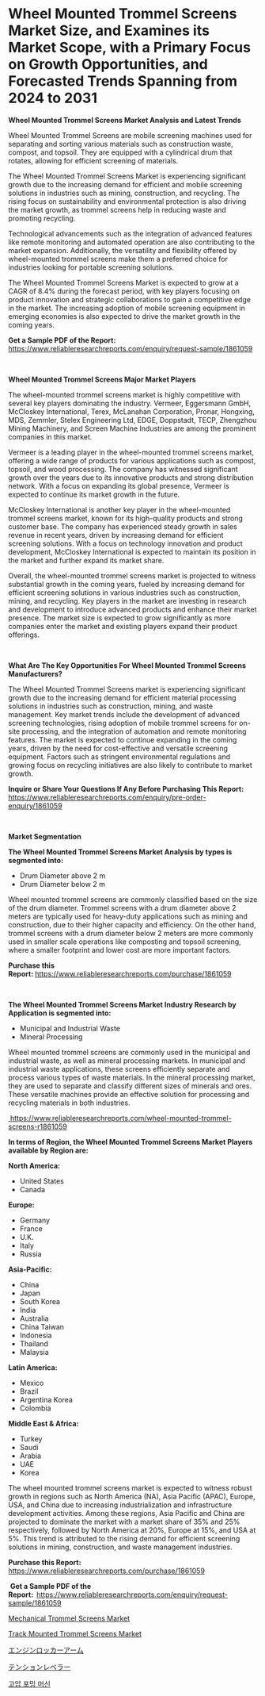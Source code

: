 <p><h1>Wheel Mounted Trommel Screens Market Size, and Examines its Market Scope, with a Primary Focus on Growth Opportunities, and Forecasted Trends Spanning from 2024 to 2031</h1></p><p><strong>Wheel Mounted Trommel Screens Market Analysis and Latest Trends</strong></p>
<p><p>Wheel Mounted Trommel Screens are mobile screening machines used for separating and sorting various materials such as construction waste, compost, and topsoil. They are equipped with a cylindrical drum that rotates, allowing for efficient screening of materials.</p><p>The Wheel Mounted Trommel Screens Market is experiencing significant growth due to the increasing demand for efficient and mobile screening solutions in industries such as mining, construction, and recycling. The rising focus on sustainability and environmental protection is also driving the market growth, as trommel screens help in reducing waste and promoting recycling.</p><p>Technological advancements such as the integration of advanced features like remote monitoring and automated operation are also contributing to the market expansion. Additionally, the versatility and flexibility offered by wheel-mounted trommel screens make them a preferred choice for industries looking for portable screening solutions.</p><p>The Wheel Mounted Trommel Screens Market is expected to grow at a CAGR of 8.4% during the forecast period, with key players focusing on product innovation and strategic collaborations to gain a competitive edge in the market. The increasing adoption of mobile screening equipment in emerging economies is also expected to drive the market growth in the coming years.</p></p>
<p><strong>Get a Sample PDF of the Report:&nbsp;</strong> <a href="https://www.reliableresearchreports.com/enquiry/request-sample/1861059">https://www.reliableresearchreports.com/enquiry/request-sample/1861059</a></p>
<p>&nbsp;</p>
<p><strong>Wheel Mounted Trommel Screens Major Market Players</strong></p>
<p><p>The wheel-mounted trommel screens market is highly competitive with several key players dominating the industry. Vermeer, Eggersmann GmbH, McCloskey International, Terex, McLanahan Corporation, Pronar, Hongxing, MDS, Zemmler, Stelex Engineering Ltd, EDGE, Doppstadt, TECP, Zhengzhou Mining Machinery, and Screen Machine Industries are among the prominent companies in this market.</p><p>Vermeer is a leading player in the wheel-mounted trommel screens market, offering a wide range of products for various applications such as compost, topsoil, and wood processing. The company has witnessed significant growth over the years due to its innovative products and strong distribution network. With a focus on expanding its global presence, Vermeer is expected to continue its market growth in the future.</p><p>McCloskey International is another key player in the wheel-mounted trommel screens market, known for its high-quality products and strong customer base. The company has experienced steady growth in sales revenue in recent years, driven by increasing demand for efficient screening solutions. With a focus on technology innovation and product development, McCloskey International is expected to maintain its position in the market and further expand its market share.</p><p>Overall, the wheel-mounted trommel screens market is projected to witness substantial growth in the coming years, fueled by increasing demand for efficient screening solutions in various industries such as construction, mining, and recycling. Key players in the market are investing in research and development to introduce advanced products and enhance their market presence. The market size is expected to grow significantly as more companies enter the market and existing players expand their product offerings.</p></p>
<p>&nbsp;</p>
<p><strong>What Are The Key Opportunities For Wheel Mounted Trommel Screens Manufacturers?</strong></p>
<p><p>The Wheel Mounted Trommel Screens market is experiencing significant growth due to the increasing demand for efficient material processing solutions in industries such as construction, mining, and waste management. Key market trends include the development of advanced screening technologies, rising adoption of mobile trommel screens for on-site processing, and the integration of automation and remote monitoring features. The market is expected to continue expanding in the coming years, driven by the need for cost-effective and versatile screening equipment. Factors such as stringent environmental regulations and growing focus on recycling initiatives are also likely to contribute to market growth.</p></p>
<p><strong>Inquire or Share Your Questions If Any Before Purchasing This Report:</strong> <a href="https://www.reliableresearchreports.com/enquiry/pre-order-enquiry/1861059">https://www.reliableresearchreports.com/enquiry/pre-order-enquiry/1861059</a></p>
<p>&nbsp;</p>
<p><strong>Market Segmentation</strong></p>
<p><strong>The Wheel Mounted Trommel Screens Market Analysis by types is segmented into:</strong></p>
<p><ul><li>Drum Diameter above 2 m</li><li>Drum Diameter below 2 m</li></ul></p>
<p><p>Wheel mounted trommel screens are commonly classified based on the size of the drum diameter. Trommel screens with a drum diameter above 2 meters are typically used for heavy-duty applications such as mining and construction, due to their higher capacity and efficiency. On the other hand, trommel screens with a drum diameter below 2 meters are more commonly used in smaller scale operations like composting and topsoil screening, where a smaller footprint and lower cost are more important factors.</p></p>
<p><strong>Purchase this Report:&nbsp;</strong><a href="https://www.reliableresearchreports.com/purchase/1861059">https://www.reliableresearchreports.com/purchase/1861059</a></p>
<p>&nbsp;</p>
<p><strong>The Wheel Mounted Trommel Screens Market Industry Research by Application is segmented into:</strong></p>
<p><ul><li>Municipal and Industrial Waste</li><li>Mineral Processing</li></ul></p>
<p><p>Wheel mounted trommel screens are commonly used in the municipal and industrial waste, as well as mineral processing markets. In municipal and industrial waste applications, these screens efficiently separate and process various types of waste materials. In the mineral processing market, they are used to separate and classify different sizes of minerals and ores. These versatile machines provide an effective solution for processing and recycling materials in both industries.</p></p>
<p><a href="https://www.reliableresearchreports.com/wheel-mounted-trommel-screens-r1861059">&nbsp;https://www.reliableresearchreports.com/wheel-mounted-trommel-screens-r1861059</a></p>
<p><strong>In terms of Region, the Wheel Mounted Trommel Screens Market Players available by Region are:</strong></p>
<p>
    <p> <strong> North America: </strong>
        <ul>
            <li>United States</li>
            <li>Canada</li>
        </ul>
        </p> 
    <p> <strong> Europe: </strong>
        <ul>
            <li>Germany</li>
            <li>France</li>
            <li>U.K.</li>
            <li>Italy</li>
            <li>Russia</li>
        </ul>
        </p> 
    <p> <strong> Asia-Pacific: </strong>
        <ul>
            <li>China</li>
            <li>Japan</li>
            <li>South Korea</li>
            <li>India</li>
            <li>Australia</li>
            <li>China Taiwan</li>
            <li>Indonesia</li>
            <li>Thailand</li>
            <li>Malaysia</li>
        </ul>
        </p> 
    <p> <strong> Latin America: </strong>
        <ul>
            <li>Mexico</li>
            <li>Brazil</li>
            <li>Argentina Korea</li>
            <li>Colombia</li>
        </ul>
        </p> 
    <p> <strong> Middle East & Africa: </strong>
        <ul>
            <li>Turkey</li>
            <li>Saudi</li>
            <li>Arabia</li>
            <li>UAE</li>
            <li>Korea</li>
        </ul>
    </p>
    </p>
<p><p>The wheel mounted trommel screens market is expected to witness robust growth in regions such as North America (NA), Asia Pacific (APAC), Europe, USA, and China due to increasing industrialization and infrastructure development activities. Among these regions, Asia Pacific and China are projected to dominate the market with a market share of 35% and 25% respectively, followed by North America at 20%, Europe at 15%, and USA at 5%. This trend is attributed to the rising demand for efficient screening solutions in mining, construction, and waste management industries.</p></p>
<p><strong>Purchase this Report: </strong><a href="https://www.reliableresearchreports.com/purchase/1861059">https://www.reliableresearchreports.com/purchase/1861059</a></p>
<p>&nbsp;<strong>Get a Sample PDF of the Report:&nbsp;&nbsp;</strong><a href="https://www.reliableresearchreports.com/enquiry/request-sample/1861059">https://www.reliableresearchreports.com/enquiry/request-sample/1861059</a></p>
<p><strong></strong></p>
<p><p><a href="https://github.com/shotows/Market-Research-Report-List-2/blob/main/mechanical-trommel-screens-market.md">Mechanical Trommel Screens Market</a></p><p><a href="https://github.com/Sinjinluong3e0awx2m195k76/Market-Research-Report-List-2/blob/main/track-mounted-trommel-screens-market.md">Track Mounted Trommel Screens Market</a></p><p><a href="https://github.com/cbigkbh02719/Market-Research-Report-List-1/blob/main/794171543096.md">エンジンロッカーアーム</a></p><p><a href="https://github.com/ReganWisoky2023/Market-Research-Report-List-1/blob/main/134263943097.md">テンションレベラー</a></p><p><a href="https://github.com/darrellockm3ytan895656/Market-Research-Report-List-1/blob/main/137684639707.md">고압 포밍 머신</a></p></p>